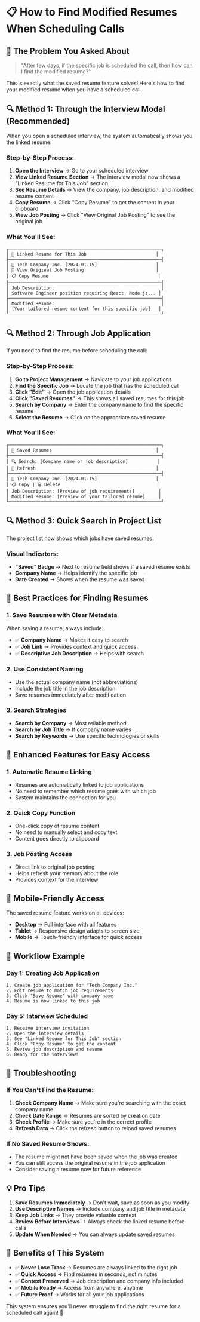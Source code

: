 # 📋 How to Find Modified Resumes When Scheduling Calls

## 🎯 **The Problem You Asked About**

> "After few days, if the specific job is scheduled the call, then how can I find the modified resume?"

This is exactly what the saved resume feature solves! Here's how to find your modified resume when you have a scheduled call.

## 🔍 **Method 1: Through the Interview Modal (Recommended)**

When you open a scheduled interview, the system automatically shows you the linked resume:

### **Step-by-Step Process:**

1. **Open the Interview** → Go to your scheduled interview
2. **View Linked Resume Section** → The interview modal now shows a "Linked Resume for This Job" section
3. **See Resume Details** → View the company, job description, and modified resume content
4. **Copy Resume** → Click "Copy Resume" to get the content in your clipboard
5. **View Job Posting** → Click "View Original Job Posting" to see the original job

### **What You'll See:**
```
┌─────────────────────────────────────────────────────────┐
│ 📄 Linked Resume for This Job                          │
├─────────────────────────────────────────────────────────┤
│ 🏢 Tech Company Inc. [2024-01-15]                      │
│ 🔗 View Original Job Posting                           │
│ 📋 Copy Resume                                         │
├─────────────────────────────────────────────────────────┤
│ Job Description:                                        │
│ Software Engineer position requiring React, Node.js... │
├─────────────────────────────────────────────────────────┤
│ Modified Resume:                                        │
│ [Your tailored resume content for this specific job]   │
└─────────────────────────────────────────────────────────┘
```

## 🔍 **Method 2: Through Job Application**

If you need to find the resume before scheduling the call:

### **Step-by-Step Process:**

1. **Go to Project Management** → Navigate to your job applications
2. **Find the Specific Job** → Locate the job that has the scheduled call
3. **Click "Edit"** → Open the job application details
4. **Click "Saved Resumes"** → This shows all saved resumes for this job
5. **Search by Company** → Enter the company name to find the specific resume
6. **Select the Resume** → Click on the appropriate saved resume

### **What You'll See:**
```
┌─────────────────────────────────────────────────────────┐
│ 💾 Saved Resumes                                       │
├─────────────────────────────────────────────────────────┤
│ 🔍 Search: [Company name or job description]           │
│ 🔄 Refresh                                             │
├─────────────────────────────────────────────────────────┤
│ 🏢 Tech Company Inc. [2024-01-15]                      │
│ 📋 Copy | 🗑️ Delete                                    │
│ Job Description: [Preview of job requirements]         │
│ Modified Resume: [Preview of your tailored resume]     │
└─────────────────────────────────────────────────────────┘
```

## 🔍 **Method 3: Quick Search in Project List**

The project list now shows which jobs have saved resumes:

### **Visual Indicators:**
- **"Saved" Badge** → Next to resume field shows if a saved resume exists
- **Company Name** → Helps identify the specific job
- **Date Created** → Shows when the resume was saved

## 🎯 **Best Practices for Finding Resumes**

### **1. Save Resumes with Clear Metadata**
When saving a resume, always include:
- ✅ **Company Name** → Makes it easy to search
- ✅ **Job Link** → Provides context and quick access
- ✅ **Descriptive Job Description** → Helps with search

### **2. Use Consistent Naming**
- Use the actual company name (not abbreviations)
- Include the job title in the job description
- Save resumes immediately after modification

### **3. Search Strategies**
- **Search by Company** → Most reliable method
- **Search by Job Title** → If company name varies
- **Search by Keywords** → Use specific technologies or skills

## 🚀 **Enhanced Features for Easy Access**

### **1. Automatic Resume Linking**
- Resumes are automatically linked to job applications
- No need to remember which resume goes with which job
- System maintains the connection for you

### **2. Quick Copy Function**
- One-click copy of resume content
- No need to manually select and copy text
- Content goes directly to clipboard

### **3. Job Posting Access**
- Direct link to original job posting
- Helps refresh your memory about the role
- Provides context for the interview

## 📱 **Mobile-Friendly Access**

The saved resume feature works on all devices:
- **Desktop** → Full interface with all features
- **Tablet** → Responsive design adapts to screen size
- **Mobile** → Touch-friendly interface for quick access

## 🔄 **Workflow Example**

### **Day 1: Creating Job Application**
```
1. Create job application for "Tech Company Inc."
2. Edit resume to match job requirements
3. Click "Save Resume" with company name
4. Resume is now linked to this job
```

### **Day 5: Interview Scheduled**
```
1. Receive interview invitation
2. Open the interview details
3. See "Linked Resume for This Job" section
4. Click "Copy Resume" to get the content
5. Review job description and resume
6. Ready for the interview!
```

## 🎯 **Troubleshooting**

### **If You Can't Find the Resume:**

1. **Check Company Name** → Make sure you're searching with the exact company name
2. **Check Date Range** → Resumes are sorted by creation date
3. **Check Profile** → Make sure you're in the correct profile
4. **Refresh Data** → Click the refresh button to reload saved resumes

### **If No Saved Resume Shows:**
- The resume might not have been saved when the job was created
- You can still access the original resume in the job application
- Consider saving a resume now for future reference

## 💡 **Pro Tips**

1. **Save Resumes Immediately** → Don't wait, save as soon as you modify
2. **Use Descriptive Names** → Include company and job title in metadata
3. **Keep Job Links** → They provide valuable context
4. **Review Before Interviews** → Always check the linked resume before calls
5. **Update When Needed** → You can always update saved resumes

## 🎉 **Benefits of This System**

- ✅ **Never Lose Track** → Resumes are always linked to the right job
- ✅ **Quick Access** → Find resumes in seconds, not minutes
- ✅ **Context Preserved** → Job description and company info included
- ✅ **Mobile Ready** → Access from anywhere, anytime
- ✅ **Future Proof** → Works for all your job applications

This system ensures you'll never struggle to find the right resume for a scheduled call again! 🚀 